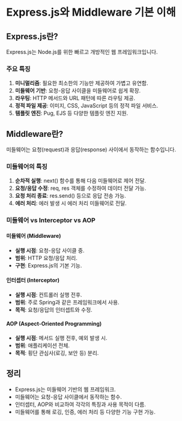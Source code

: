 # Express.js와 Middleware 기본 이해

## Express.js란?

Express.js는 Node.js를 위한 빠르고 개방적인 웹 프레임워크입니다.

### 주요 특징

1. **미니멀리즘**: 필요한 최소한의 기능만 제공하여 가볍고 유연함.
2. **미들웨어 기반**: 요청-응답 사이클을 미들웨어로 쉽게 확장.
3. **라우팅**: HTTP 메서드와 URL 패턴에 따른 라우팅 제공.
4. **정적 파일 제공**: 이미지, CSS, JavaScript 등의 정적 파일 서비스.
5. **템플릿 엔진**: Pug, EJS 등 다양한 템플릿 엔진 지원.

## Middleware란?

미들웨어는 요청(request)과 응답(response) 사이에서 동작하는 함수입니다.

### 미들웨어의 특징

1. **순차적 실행**: next() 함수를 통해 다음 미들웨어로 제어 전달.
2. **요청/응답 수정**: req, res 객체를 수정하여 데이터 전달 가능.
3. **요청 처리 종료**: res.send() 등으로 응답 전송 가능.
4. **에러 처리**: 에러 발생 시 에러 처리 미들웨어로 전달.

### 미들웨어 vs Interceptor vs AOP

#### 미들웨어 (Middleware)

- **실행 시점**: 요청-응답 사이클 중.
- **범위**: HTTP 요청/응답 처리.
- **구현**: Express.js의 기본 기능.

#### 인터셉터 (Interceptor)

- **실행 시점**: 컨트롤러 실행 전후.
- **범위**: 주로 Spring과 같은 프레임워크에서 사용.
- **목적**: 요청/응답의 인터셉트와 수정.

#### AOP (Aspect-Oriented Programming)

- **실행 시점**: 메서드 실행 전후, 예외 발생 시.
- **범위**: 애플리케이션 전체.
- **목적**: 횡단 관심사(로깅, 보안 등) 분리.

## 정리

- Express.js는 미들웨어 기반의 웹 프레임워크.
- 미들웨어는 요청-응답 사이클에서 동작하는 함수.
- 인터셉터, AOP와 비교하여 각각의 특징과 사용 목적이 다름.
- 미들웨어를 통해 로깅, 인증, 에러 처리 등 다양한 기능 구현 가능.
